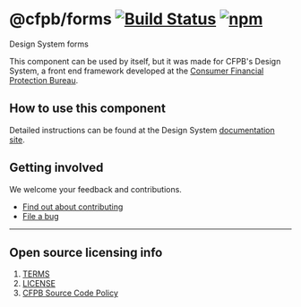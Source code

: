 # @cfpb/forms [![Build Status](https://img.shields.io/travis/cfpb/design-system.svg)](https://travis-ci.org/cfpb/design-system) [![npm](https://img.shields.io/npm/v/@cfpb/forms.svg?style=flat-square)](https://www.npmjs.com/package/@cfpb/forms)

Design System forms

This component can be used by itself, but it was made for CFPB's Design System,
a front end framework developed at the
[Consumer Financial Protection Bureau](https://consumerfinance.gov).

## How to use this component

Detailed instructions can be found at the Design System
[documentation site](https://cfpb.github.io/design-system/).

## Getting involved

We welcome your feedback and contributions.

- [Find out about contributing](https://github.com/cfpb/design-system/blob/main/CONTRIBUTING.md)
- [File a bug](https://github.com/cfpb/design-system/issues/new?labels=bug)

---

## Open source licensing info

1. [TERMS](TERMS.md)
2. [LICENSE](LICENSE)
3. [CFPB Source Code Policy](https://github.com/cfpb/source-code-policy/)
